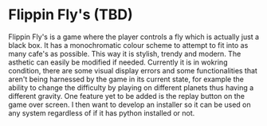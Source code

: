 # Flippin Fly's (TBD)

Flippin Fly's is a game where the player controls a fly which is actually just a black box. It has a monochromatic colour scheme to attempt to fit into as many cafe's as possible. This way it is stylish, trendy and modern. The asthetic can easily be modified if needed. Currently it is in wokring condition, there are some visual display errors and some functionalities that aren't being harnessed by the game in its current state, for example the ability to change the difficulty by playing on different planets thus having a different gravity. One feature yet to be added is the replay button on the game over screen. I then want to develop an installer so it can be used on any system regardless of if it has python installed or not.
